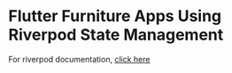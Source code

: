 # Flutter Furniture Apps Using Riverpod State Management

For  riverpod documentation, [click here](https://riverpod.dev/)
